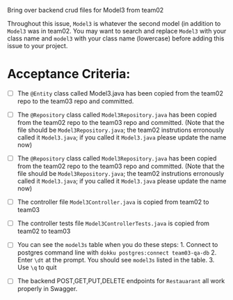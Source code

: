 Bring over backend crud files for Model3 from team02

Throughout this issue, `Model3` is whatever the second model (in addition to `Model3` was in team02.  You may want to search and replace `Model3` with your class name and `model3` with your class name (lowercase) before adding this issue to your project.

# Acceptance Criteria:

- [ ] The `@Entity` class called Model3.java has been copied from the team02 repo to the team03 repo and committed.
- [ ] The `@Repository` class called `Model3Repository.java` has been copied from the team02 repo to the team03 repo and committed.  (Note that the file should be `Model3Repository.java`; the team02 instrutions erronously called it `Model3.java`; if you called it `Model3.java` please update the name now)
- [ ] The `@Repository` class called `Model3Repository.java` has been copied from the team02 repo to the team03 repo and committed.  (Note that the file should be `Model3Repository.java`; the team02 instrutions erronously called it `Model3.java`; if you called it `Model3.java` please update the name now)
- [ ] The controller file `Model3Controller.java` is copied from team02 to team03
- [ ] The controller tests file `Model3ControllerTests.java` is copied from team02 to team03

- [ ] You can see the `model3s` table when you do these steps:
      1. Connect to postgres command line with 
         ```
         dokku postgres:connect team03-qa-db
         ```
      2. Enter `\dt` at the prompt. You should see
         `model3s` listed in the table.
      3. Use `\q` to quit

- [ ] The backend POST,GET,PUT,DELETE endpoints for `Restauarant` all work properly in Swagger.

